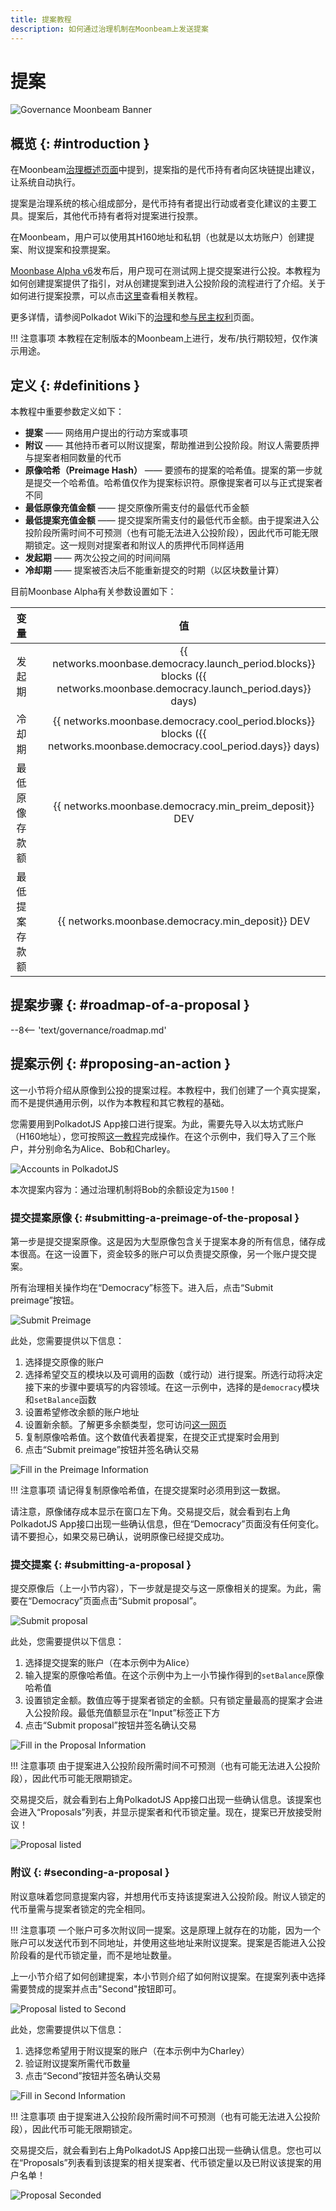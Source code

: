 ```yaml
---
title: 提案教程
description: 如何通过治理机制在Moonbeam上发送提案
---
```


# 提案

![Governance Moonbeam Banner](/images/tokens/governance/proposals/governance-proposal-banner.png)

## 概览 {: #introduction } 

在Moonbeam[治理概述页面](/governance/overview/#definitions)中提到，提案指的是代币持有者向区块链提出建议，让系统自动执行。

提案是治理系统的核心组成部分，是代币持有者提出行动或者变化建议的主要工具。提案后，其他代币持有者将对提案进行投票。

在Moonbeam，用户可以使用其H160地址和私钥（也就是以太坊账户）创建提案、附议提案和投票提案。

[Moonbase Alpha v6](https://github.com/PureStake/moonbeam/releases/tag/v0.6.0)发布后，用户现可在测试网上提交提案进行公投。本教程为如何创建提案提供了指引，对从创建提案到进入公投阶段的流程进行了介绍。关于如何进行提案投票，可以点击[这里](/governance/voting/)查看相关教程。

更多详情，请参阅Polkadot Wiki下的[治理](https://wiki.polkadot.network/docs/learn-governance)和[参与民主权利](https://wiki.polkadot.network/docs/maintain-guides-democracy)页面。

!!! 注意事项
    本教程在定制版本的Moonbeam上进行，发布/执行期较短，仅作演示用途。

## 定义 {: #definitions } 

本教程中重要参数定义如下：

 - **提案** —— 网络用户提出的行动方案或事项
 - **附议** —— 其他持币者可以附议提案，帮助推进到公投阶段。附议人需要质押与提案者相同数量的代币
 - **原像哈希（Preimage Hash）** —— 要颁布的提案的哈希值。提案的第一步就是提交一个哈希值。哈希值仅作为提案标识符。原像提案者可以与正式提案者不同
 - **最低原像充值金额** —— 提交原像所需支付的最低代币金额
 - **最低提案充值金额** —— 提交提案所需支付的最低代币金额。由于提案进入公投阶段所需时间不可预测（也有可能无法进入公投阶段），因此代币可能无限期锁定。这一规则对提案者和附议人的质押代币同样适用
 - **发起期** —— 两次公投之间的时间间隔
 - **冷却期** —— 提案被否决后不能重新提交的时期（以区块数量计算）

目前Moonbase Alpha有关参数设置如下：

|      变量      |      |                              值                              |
| :------------: | :--: | :----------------------------------------------------------: |
|     发起期     |      | {{ networks.moonbase.democracy.launch_period.blocks}} blocks ({{ networks.moonbase.democracy.launch_period.days}} days) |
|     冷却期     |      | {{ networks.moonbase.democracy.cool_period.blocks}} blocks ({{ networks.moonbase.democracy.cool_period.days}} days) |
| 最低原像存款额 |      |    {{ networks.moonbase.democracy.min_preim_deposit}} DEV    |
| 最低提案存款额 |      |       {{ networks.moonbase.democracy.min_deposit}} DEV       |

## 提案步骤 {: #roadmap-of-a-proposal } 

--8<-- 'text/governance/roadmap.md'

## 提案示例 {: #proposing-an-action } 

这一小节将介绍从原像到公投的提案过程。本教程中，我们创建了一个真实提案，而不是提供通用示例，以作为本教程和其它教程的基础。

您需要用到PolkadotJS App接口进行提案。为此，需要先导入以太坊式账户（H160地址），您可按照[这一教程](/integrations/wallets/polkadotjs/#creating-or-importing-an-h160-account)完成操作。在这个示例中，我们导入了三个账户，并分别命名为Alice、Bob和Charley。

![Accounts in PolkadotJS](/images/governance/governance-proposal-1.png)

本次提案内容为：通过治理机制将Bob的余额设定为`1500`！

### 提交提案原像 {: #submitting-a-preimage-of-the-proposal } 

第一步是提交提案原像。这是因为大型原像包含关于提案本身的所有信息，储存成本很高。在这一设置下，资金较多的账户可以负责提交原像，另一个账户提交提案。

所有治理相关操作均在“Democracy”标签下。进入后，点击“Submit preimage”按钮。

![Submit Preimage](/images/tokens/governance/proposals/proposals-2.png)

此处，您需要提供以下信息：

 1. 选择提交原像的账户
 2. 选择希望交互的模块以及可调用的函数（或行动）进行提案。所选行动将决定接下来的步骤中要填写的内容领域。在这一示例中，选择的是`democracy`模块和`setBalance`函数
 3. 设置希望修改余额的账户地址
 4. 设置新余额。了解更多余额类型，您可访问[这一网页](https://wiki.polkadot.network/docs/build-protocol-info#free-vs-reserved-vs-locked-vs-vesting-balance)
 5. 复制原像哈希值。这个数值代表着提案，在提交正式提案时会用到
 6. 点击“Submit preimage”按钮并签名确认交易

![Fill in the Preimage Information](/images/governance/governance-proposal-3.png)

!!! 注意事项
    请记得复制原像哈希值，在提交提案时必须用到这一数据。

请注意，原像储存成本显示在窗口左下角。交易提交后，就会看到右上角PolkadotJS App接口出现一些确认信息，但在“Democracy”页面没有任何变化。请不要担心，如果交易已确认，说明原像已经提交成功。

### 提交提案 {: #submitting-a-proposal } 

提交原像后（上一小节内容），下一步就是提交与这一原像相关的提案。为此，需要在“Democracy”页面点击“Submit proposal”。

![Submit proposal](/images/tokens/governance/proposals/proposals-4.png)

此处，您需要提供以下信息：

 1. 选择提交提案的账户（在本示例中为Alice）
 2. 输入提案的原像哈希值。在这个示例中为上一小节操作得到的`setBalance`原像哈希值
 3. 设置锁定金额。数值应等于提案者锁定的金额。只有锁定量最高的提案才会进入公投阶段。最低充值额显示在“Input”标签正下方
 4. 点击“Submit proposal”按钮并签名确认交易

![Fill in the Proposal Information](/images/governance/governance-proposal-5.png)

!!! 注意事项
    由于提案进入公投阶段所需时间不可预测（也有可能无法进入公投阶段），因此代币可能无限期锁定。

交易提交后，就会看到右上角PolkadotJS App接口出现一些确认信息。该提案也会进入“Proposals”列表，并显示提案者和代币锁定量。现在，提案已开放接受附议！

![Proposal listed](/images/governance/governance-proposal-6.png)

### 附议 {: #seconding-a-proposal }

附议意味着您同意提案内容，并想用代币支持该提案进入公投阶段。附议人锁定的代币量需与提案者锁定的完全相同。

!!! 注意事项
    一个账户可多次附议同一提案。这是原理上就存在的功能，因为一个账户可以发送代币到不同地址，并使用这些地址来附议提案。提案是否能进入公投阶段看的是代币锁定量，而不是地址数量。

上一小节介绍了如何创建提案，本小节则介绍了如何附议提案。在提案列表中选择需要赞成的提案并点击"Second"按钮即可。

![Proposal listed to Second](/images/governance/governance-proposal-7.png)

此处，您需要提供以下信息：

 1. 选择您希望用于附议提案的账户（在本示例中为Charley）
 2. 验证附议提案所需代币数量
 3. 点击“Second”按钮并签名确认交易

![Fill in Second Information](/images/governance/governance-proposal-8.png)

!!! 注意事项
    由于提案进入公投阶段所需时间不可预测（也有可能无法进入公投阶段），因此代币可能无限期锁定。

交易提交后，就会看到右上角PolkadotJS App接口出现一些确认信息。您也可以在“Proposals”列表看到该提案的相关提案者、代币锁定量以及已附议该提案的用户名单！

![Proposal Seconded](/images/governance/governance-proposal-9.png)
